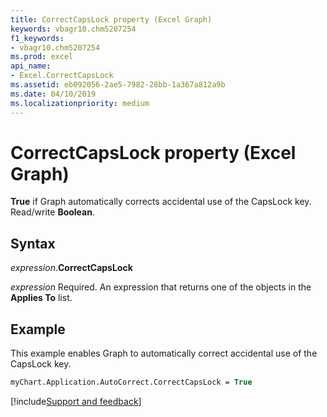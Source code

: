 ```yaml
---
title: CorrectCapsLock property (Excel Graph)
keywords: vbagr10.chm5207254
f1_keywords:
- vbagr10.chm5207254
ms.prod: excel
api_name:
- Excel.CorrectCapsLock
ms.assetid: eb092056-2ae5-7982-28bb-1a367a812a9b
ms.date: 04/10/2019
ms.localizationpriority: medium
---
```



# CorrectCapsLock property (Excel Graph)

**True** if Graph automatically corrects accidental use of the CapsLock key. Read/write **Boolean**.

## Syntax

_expression_.**CorrectCapsLock**

_expression_ Required. An expression that returns one of the objects in the **Applies To** list.

## Example

This example enables Graph to automatically correct accidental use of the CapsLock key.

```vb
myChart.Application.AutoCorrect.CorrectCapsLock = True
```

[!include[Support and feedback](~/includes/feedback-boilerplate.md)]